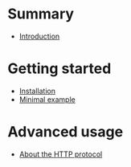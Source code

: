 # Summary

- [Introduction](./README.md)

# Getting started

- [Installation](./installation.md)
- [Minimal example](./minimal-example.md)

# Advanced usage

- [About the HTTP protocol](./http-protocol.md)
